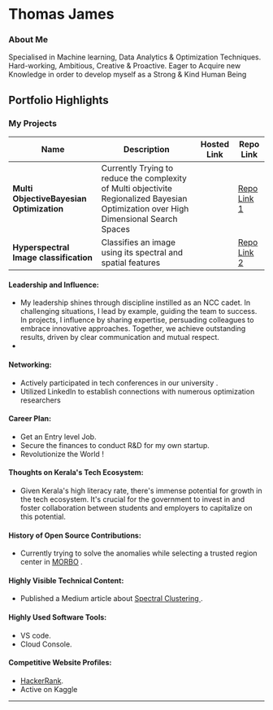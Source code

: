 # Thomas James

### About Me

Specialised in Machine learning, Data Analytics &
Optimization Techniques.
Hard-working, Ambitious, Creative & Proactive. Eager to
Acquire new Knowledge in order to develop myself as a
Strong & Kind Human Being

## Portfolio Highlights

### My Projects

| Name                | Description                                                               | Hosted Link                              | Repo Link                                                      |
|---------------------|---------------------------------------------------------------------------|------------------------------------------|----------------------------------------------------------------|
| **Multi ObjectiveBayesian Optimization**  | Currently Trying to reduce the complexity of Multi objectivite Regionalized Bayesian Optimization over High Dimensional Search Spaces                                           |     | [Repo Link 1](https://github.com/7homasjames/Bayesian-Optimization.git)             |
| **Hyperspectral Image classification**  | Classifies an image using its spectral and spatial features                                          |     | [Repo Link 2](https://www.kaggle.com/code/soumyacs/hsi-classification)             |

#### Leadership and Influence:

- My leadership shines through discipline instilled as an NCC cadet. In challenging situations, I lead by example, guiding the team to success. In projects, I influence by sharing expertise, persuading colleagues to embrace innovative approaches. Together, we achieve outstanding results, driven by clear communication and mutual respect.
- 
#### Networking:

- Actively participated in tech conferences in our university .
- Utilized LinkedIn to establish connections with numerous optimization researchers

#### Career Plan:

- Get an Entry level Job.
- Secure the finances to conduct R&D for my own startup.
- Revolutionize the World !
  

#### Thoughts on Kerala's Tech Ecosystem:

- Given Kerala's high literacy rate, there's immense potential for growth in the tech ecosystem. It's crucial for the government to invest in and foster collaboration between students and employers to capitalize on this potential.

#### History of Open Source Contributions:

- Currently trying to solve the anomalies while selecting a trusted region center in [MORBO](https://github.com/facebookresearch/morbo.git) .


#### Highly Visible Technical Content:

- Published a Medium article about [Spectral Clustering ](https://medium.com/@thomasjames.cs22/the-idea-behind-spectral-clustering-f8b5effced4d).

#### Highly Used Software Tools:

- VS code.
- Cloud Console.

#### Competitive Website Profiles:

- [HackerRank](https://www.hackerrank.com/profile/thomasjames_cs22).
- Active on Kaggle



---

